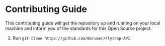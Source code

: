 # Contributing Guide

This contributing guide will get the repository up and running on your local machine and inform you of the standards for this Open Source project. 

1. Run `git clone https://github.com/Borumer/Flytrap-API`
